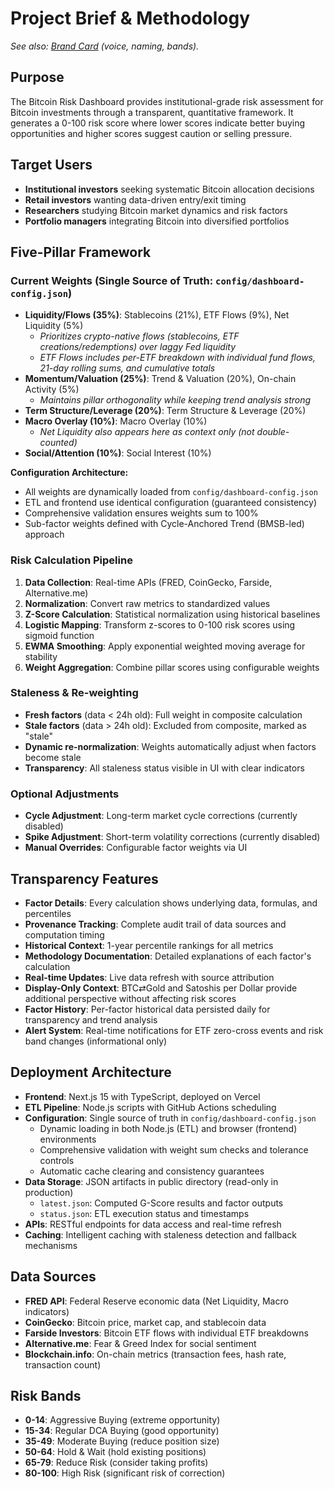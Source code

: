 # Project Brief & Methodology

*See also: [Brand Card](/brand) (voice, naming, bands).*

## Purpose

The Bitcoin Risk Dashboard provides institutional-grade risk assessment for Bitcoin investments through a transparent, quantitative framework. It generates a 0-100 risk score where lower scores indicate better buying opportunities and higher scores suggest caution or selling pressure.

## Target Users

- **Institutional investors** seeking systematic Bitcoin allocation decisions
- **Retail investors** wanting data-driven entry/exit timing
- **Researchers** studying Bitcoin market dynamics and risk factors
- **Portfolio managers** integrating Bitcoin into diversified portfolios

## Five-Pillar Framework

### Current Weights (Single Source of Truth: `config/dashboard-config.json`)
- **Liquidity/Flows (35%)**: Stablecoins (21%), ETF Flows (9%), Net Liquidity (5%)
  - *Prioritizes crypto-native flows (stablecoins, ETF creations/redemptions) over laggy Fed liquidity*
  - *ETF Flows includes per-ETF breakdown with individual fund flows, 21-day rolling sums, and cumulative totals*
- **Momentum/Valuation (25%)**: Trend & Valuation (20%), On-chain Activity (5%)
  - *Maintains pillar orthogonality while keeping trend analysis strong*
- **Term Structure/Leverage (20%)**: Term Structure & Leverage (20%)
- **Macro Overlay (10%)**: Macro Overlay (10%)
  - *Net Liquidity also appears here as context only (not double-counted)*
- **Social/Attention (10%)**: Social Interest (10%)

**Configuration Architecture:**
- All weights are dynamically loaded from `config/dashboard-config.json`
- ETL and frontend use identical configuration (guaranteed consistency)
- Comprehensive validation ensures weights sum to 100%
- Sub-factor weights defined with Cycle-Anchored Trend (BMSB-led) approach

### Risk Calculation Pipeline

1. **Data Collection**: Real-time APIs (FRED, CoinGecko, Farside, Alternative.me)
2. **Normalization**: Convert raw metrics to standardized values
3. **Z-Score Calculation**: Statistical normalization using historical baselines
4. **Logistic Mapping**: Transform z-scores to 0-100 risk scores using sigmoid function
5. **EWMA Smoothing**: Apply exponential weighted moving average for stability
6. **Weight Aggregation**: Combine pillar scores using configurable weights

### Staleness & Re-weighting

- **Fresh factors** (data < 24h old): Full weight in composite calculation
- **Stale factors** (data > 24h old): Excluded from composite, marked as "stale"
- **Dynamic re-normalization**: Weights automatically adjust when factors become stale
- **Transparency**: All staleness status visible in UI with clear indicators

### Optional Adjustments

- **Cycle Adjustment**: Long-term market cycle corrections (currently disabled)
- **Spike Adjustment**: Short-term volatility corrections (currently disabled)
- **Manual Overrides**: Configurable factor weights via UI

## Transparency Features

- **Factor Details**: Every calculation shows underlying data, formulas, and percentiles
- **Provenance Tracking**: Complete audit trail of data sources and computation timing
- **Historical Context**: 1-year percentile rankings for all metrics
- **Methodology Documentation**: Detailed explanations of each factor's calculation
- **Real-time Updates**: Live data refresh with source attribution
- **Display-Only Context**: BTC⇄Gold and Satoshis per Dollar provide additional perspective without affecting risk scores
- **Factor History**: Per-factor historical data persisted daily for transparency and trend analysis
- **Alert System**: Real-time notifications for ETF zero-cross events and risk band changes (informational only)

## Deployment Architecture

- **Frontend**: Next.js 15 with TypeScript, deployed on Vercel
- **ETL Pipeline**: Node.js scripts with GitHub Actions scheduling
- **Configuration**: Single source of truth in `config/dashboard-config.json`
  - Dynamic loading in both Node.js (ETL) and browser (frontend) environments
  - Comprehensive validation with weight sum checks and tolerance controls
  - Automatic cache clearing and consistency guarantees
- **Data Storage**: JSON artifacts in public directory (read-only in production)
  - `latest.json`: Computed G-Score results and factor outputs
  - `status.json`: ETL execution status and timestamps
- **APIs**: RESTful endpoints for data access and real-time refresh
- **Caching**: Intelligent caching with staleness detection and fallback mechanisms

## Data Sources

- **FRED API**: Federal Reserve economic data (Net Liquidity, Macro indicators)
- **CoinGecko**: Bitcoin price, market cap, and stablecoin data
- **Farside Investors**: Bitcoin ETF flows with individual ETF breakdowns
- **Alternative.me**: Fear & Greed Index for social sentiment
- **Blockchain.info**: On-chain metrics (transaction fees, hash rate, transaction count)

## Risk Bands

- **0-14**: Aggressive Buying (extreme opportunity)
- **15-34**: Regular DCA Buying (good opportunity)
- **35-49**: Moderate Buying (reduce position size)
- **50-64**: Hold & Wait (hold existing positions)
- **65-79**: Reduce Risk (consider taking profits)
- **80-100**: High Risk (significant risk of correction)
